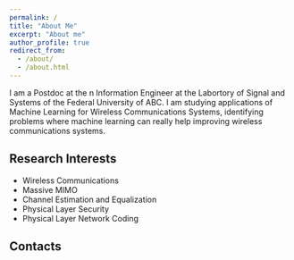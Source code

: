 ```yaml
---
permalink: /
title: "About Me"
excerpt: "About me"
author_profile: true
redirect_from: 
  - /about/
  - /about.html
---
```


I am a Postdoc at the n Information Engineer at the Labortory of Signal and Systems of the Federal University of ABC.
I am studying applications of Machine Learning for Wireless Communications Systems, identifying problems where machine learning can really help improving wireless communications systems.


Research Interests
------

- Wireless Communications
- Massive MIMO
- Channel Estimation and Equalization
- Physical Layer Security
- Physical Layer Network Coding

Contacts
-----

